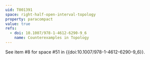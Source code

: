 ```yaml
---
uid: T001391
space: right-half-open-interval-topology
property: paracompact
value: true
refs:
  - doi: 10.1007/978-1-4612-6290-9_6
    name: Counterexamples in Topology
---
```

See item #8 for space #51 in {{doi:10.1007/978-1-4612-6290-9_6}}.

